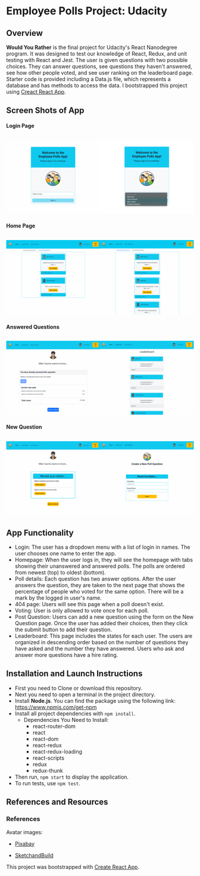 # Employee Polls Project: Udacity

## Overview

**Would You Rather** is the final project for Udacity's React Nanodegree program. It was designed to test our knowledge of React, Redux, and unit testing with React and Jest. The user is given questions with two possible choices. They can answer questions, see questions they haven't answered, see how other people voted, and see user ranking on the leaderboard page. Starter code is provided including a Data.js file, which represents a database and has methods to access the data. I bootstrapped this project using [Creact React App](https://github.com/facebook/create-react-app).

## Screen Shots of App

#### Login Page

## ![Login Page](src/assets/screenshots/LoginPageGroup.png)

#### Home Page

## ![Home Page](src/assets/screenshots/HomepageGroup.png)

#### Answered Questions

## ![Answered Questions](src/assets/screenshots/AnsweredQuestionGroup.png)

#### New Question

## ![Poll Page & New Question Page](src/assets/screenshots/PollDetailsNewQuGroup.png)

## App Functionality

- Login: The user has a dropdown menu with a list of login in names. The user chooses one name to enter the app.
- Homepage: When the user logs in, they will see the homepage with tabs showing their unanswered and answered polls. The polls are ordered from newest (top) to oldest (bottom).
- Poll details: Each question has two answer options. After the user answers the question, they are taken to the next page that shows the percentage of people who voted for the same option. There will be a mark by the logged in user's name.
- 404 page: Users will see this page when a poll doesn't exist.
- Voting: User is only allowed to vote once for each poll.
- Post Question: Users can add a new question using the form on the New Question page. Once the user has added their choices, then they click the submit button to add their question.
- Leaderboard: This page includes the states for each user. The users are organized in descending order based on the number of questions they have asked and the number they have answered. Users who ask and answer more questions have a hire rating.

## Installation and Launch Instructions

- First you need to Clone or download this repository.
- Next you need to open a terminal in the project directory.
- Install **Node.js**. You can find the package using the following link:
  https://www.npmjs.com/get-npm
- Install all project dependencies with `npm install`.
  - Dependencies You Need to Install:
    - react-router-dom
    - react
    - react-dom
    - react-redux
    - react-redux-loading
    - react-scripts
    - redux
    - redux-thunk
- Then run, `npm start` to display the application.
- To run tests, use `npm test`.

## References and Resources

### References

Avatar images:

- [Pixabay](https://pixabay.com/)

* [SketchandBuild](https://www.flaticon.com/free-icons/afro)

This project was bootstrapped with [Create React App](https://github.com/facebook/create-react-app).

